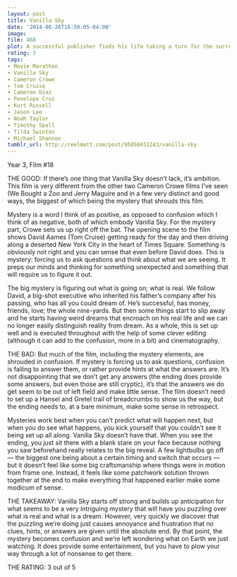 ```yaml
---
layout: post
title: Vanilla Sky
date: '2014-08-26T16:50:05-04:00'
image: 
film: 468
plot: A successful publisher finds his life taking a turn for the surreal after a car accident with a jaded lover.
rating: 3
tags:
- Movie Marathon
- Vanilla Sky
- Cameron Crowe
- Tom Cruise
- Cameron Diaz
- Penelope Cruz
- Kurt Russell
- Jason Lee
- Noah Taylor
- Timothy Spall
- Tilda Swinton
- Michael Shannon
tumblr_url: http://reelmatt.com/post/95850431243/vanilla-sky
---
```


Year 3, Film #18

THE GOOD: If there’s one thing that Vanilla Sky doesn’t lack, it’s ambition. This film is very different from the other two Cameron Crowe films I’ve seen (We Bought a Zoo and Jerry Maguire and in a few very distinct and good ways, the biggest of which being the mystery that shrouds this film.

Mystery is a word I think of as positive, as opposed to confusion which I think of as negative, both of which embody Vanilla Sky. For the mystery part, Crowe sets us up right off the bat. The opening scene to the film shows David Aames (Tom Cruise) getting ready for the day and then driving along a deserted New York City in the heart of Times Square. Something is obviously not right and you can sense that even before David does. This is mystery: forcing us to ask questions and think about what we are seeing. It preps our minds and thinking for something unexpected and something that will require us to figure it out.

The big mystery is figuring out what is going on; what is real. We follow David, a big-shot executive who inherited his father’s company after his passing, who has all you could dream of. He’s successful, has money, friends, love; the whole nine-yards. But then some things start to slip away and he starts having weird dreams that encroach on his real life and we can no longer easily distinguish reality from dream. As a whole, this is set up well and is executed throughout with the help of some clever editing (although it can add to the confusion, more in a bit) and cinematography.

THE BAD: But much of the film, including the mystery elements, are shrouded in confusion. If mystery is forcing us to ask questions, confusion is failing to answer them, or rather provide hints at what the answers are. It’s not disappointing that we don’t get any answers (the ending does provide some answers, but even those are still cryptic), it’s that the answers we do get seem to be out of left field and make little sense. The film doesn’t need to set up a Hansel and Gretel trail of breadcrumbs to show us the way, but the ending needs to, at a bare minimum, make some sense in retrospect.

Mysteries work best when you can’t predict what will happen next, but when you do see what happens, you kick yourself that you couldn’t see it being set up all along. Vanilla Sky doesn’t have that. When you see the ending, you just sit there with a blank stare on your face because nothing you saw beforehand really relates to the big reveal. A few lightbulbs go off — the biggest one being about a certain timing and switch that occurs — but it doesn’t feel like some big craftsmanship where things were in motion from frame one. Instead, it feels like some patchwork solution thrown together at the end to make everything that happened earlier make some modicum of sense.

THE TAKEAWAY: Vanilla Sky starts off strong and builds up anticipation for what seems to be a very intriguing mystery that will have you puzzling over what is real and what is a dream. However, very quickly we discover that the puzzling we’re doing just causes annoyance and frustration that no clues, hints, or answers are given until the absolute end. By that point, the mystery becomes confusion and we’re left wondering what on Earth we just watching. It does provide some entertainment, but you have to plow your way through a lot of nonsense to get there.

THE RATING: 3 out of 5

